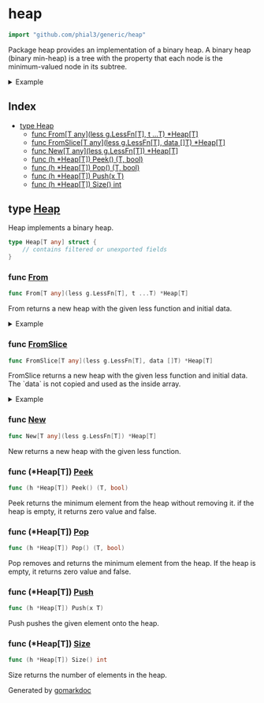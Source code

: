 <!-- Code generated by gomarkdoc. DO NOT EDIT -->

# heap

```go
import "github.com/phial3/generic/heap"
```

Package heap provides an implementation of a binary heap\. A binary heap \(binary min\-heap\) is a tree with the property that each node is the minimum\-valued node in its subtree\.

<details><summary>Example</summary>
<p>

```go
package main

import (
	"fmt"
	"github.com/phial3/generic/heap"
)

func main() {
	heap := heap.New(func(a, b int) bool { return a < b })

	heap.Push(5)
	heap.Push(2)
	heap.Push(3)

	v, _ := heap.Pop()
	fmt.Println(v)

	v, _ = heap.Peek()
	fmt.Println(v)
}
```

#### Output

```
2
3
```

</p>
</details>

## Index

- [type Heap](<#type-heap>)
  - [func From[T any](less g.LessFn[T], t ...T) *Heap[T]](<#func-from>)
  - [func FromSlice[T any](less g.LessFn[T], data []T) *Heap[T]](<#func-fromslice>)
  - [func New[T any](less g.LessFn[T]) *Heap[T]](<#func-new>)
  - [func (h *Heap[T]) Peek() (T, bool)](<#func-heapt-peek>)
  - [func (h *Heap[T]) Pop() (T, bool)](<#func-heapt-pop>)
  - [func (h *Heap[T]) Push(x T)](<#func-heapt-push>)
  - [func (h *Heap[T]) Size() int](<#func-heapt-size>)


## type [Heap](<https://github.com/phial3/generic/blob/master/heap/heap.go#L11-L14>)

Heap implements a binary heap\.

```go
type Heap[T any] struct {
    // contains filtered or unexported fields
}
```

### func [From](<https://github.com/phial3/generic/blob/master/heap/heap.go#L25>)

```go
func From[T any](less g.LessFn[T], t ...T) *Heap[T]
```

From returns a new heap with the given less function and initial data\.

<details><summary>Example</summary>
<p>

```go
package main

import (
	"fmt"
	"github.com/phial3/generic/heap"
)

func main() {
	heap := heap.From(func(a, b int) bool { return a < b }, 5, 2, 3)

	v, _ := heap.Pop()
	fmt.Println(v)

	v, _ = heap.Peek()
	fmt.Println(v)
}
```

#### Output

```
2
3
```

</p>
</details>

### func [FromSlice](<https://github.com/phial3/generic/blob/master/heap/heap.go#L31>)

```go
func FromSlice[T any](less g.LessFn[T], data []T) *Heap[T]
```

FromSlice returns a new heap with the given less function and initial data\. The \`data\` is not copied and used as the inside array\.

<details><summary>Example</summary>
<p>

```go
package main

import (
	"fmt"
	"github.com/phial3/generic/heap"
)

func main() {
	heap := heap.FromSlice(func(a, b int) bool { return a > b }, []int{-1, 5, 2, 3})

	v, _ := heap.Pop()
	fmt.Println(v)

	v, _ = heap.Peek()
	fmt.Println(v)
}
```

#### Output

```
5
3
```

</p>
</details>

### func [New](<https://github.com/phial3/generic/blob/master/heap/heap.go#L17>)

```go
func New[T any](less g.LessFn[T]) *Heap[T]
```

New returns a new heap with the given less function\.

### func \(\*Heap\[T\]\) [Peek](<https://github.com/phial3/generic/blob/master/heap/heap.go#L68>)

```go
func (h *Heap[T]) Peek() (T, bool)
```

Peek returns the minimum element from the heap without removing it\. if the heap is empty\, it returns zero value and false\.

### func \(\*Heap\[T\]\) [Pop](<https://github.com/phial3/generic/blob/master/heap/heap.go#L51>)

```go
func (h *Heap[T]) Pop() (T, bool)
```

Pop removes and returns the minimum element from the heap\. If the heap is empty\, it returns zero value and false\.

### func \(\*Heap\[T\]\) [Push](<https://github.com/phial3/generic/blob/master/heap/heap.go#L44>)

```go
func (h *Heap[T]) Push(x T)
```

Push pushes the given element onto the heap\.

### func \(\*Heap\[T\]\) [Size](<https://github.com/phial3/generic/blob/master/heap/heap.go#L78>)

```go
func (h *Heap[T]) Size() int
```

Size returns the number of elements in the heap\.



Generated by [gomarkdoc](<https://github.com/princjef/gomarkdoc>)
